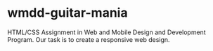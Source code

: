# wmdd-guitar-mania
HTML/CSS Assignment in Web and Mobile Design and Development Program. Our task is to create a responsive web design.
